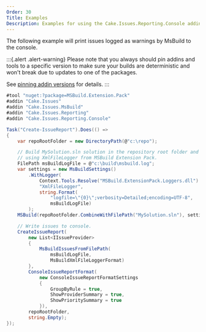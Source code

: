 ```yaml
---
Order: 30
Title: Examples
Description: Examples for using the Cake.Issues.Reporting.Console addin.
---
```

The following example will print issues logged as warnings by MsBuild to the console.

:::{.alert .alert-warning}
Please note that you always should pin addins and tools to a specific version to make sure your builds are deterministic and
won't break due to updates to one of the packages.

See [pinning addin versions](https://cakebuild.net/docs/tutorials/pinning-cake-version#pinning-addin-version) for details.
:::

```csharp
#tool "nuget:?package=MSBuild.Extension.Pack"
#addin "Cake.Issues"
#addin "Cake.Issues.MsBuild"
#addin "Cake.Issues.Reporting"
#addin "Cake.Issues.Reporting.Console"

Task("Create-IssueReport").Does(() =>
{
    var repoRootFolder = new DirectoryPath(@"c:\repo");

    // Build MySolution.sln solution in the repository root folder and log issues
    // using XmlFileLogger from MSBuild Extension Pack.
    FilePath msBuildLogFile = @"c:\build\msbuild.log";
    var settings = new MsBuildSettings()
        .WithLogger(
            Context.Tools.Resolve("MSBuild.ExtensionPack.Loggers.dll").FullPath,
            "XmlFileLogger",
            string.Format(
                "logfile=\"{0}\";verbosity=Detailed;encoding=UTF-8",
                msBuildLogFile)
        );
    MSBuild(repoRootFolder.CombineWithFilePath("MySolution.sln"), settings);

    // Write issues to console.
    CreateIssueReport(
        new List<IIssueProvider>
        {
            MsBuildIssuesFromFilePath(
                msBuildLogFile,
                MsBuildXmlFileLoggerFormat)
        },
        ConsoleIssueReportFormat(
            new ConsoleIssueReportFormatSettings
            {
                GroupByRule = true,
                ShowProviderSummary = true,
                ShowPrioritySummary = true
            }),
        repoRootFolder,
        string.Empty);
});
```

